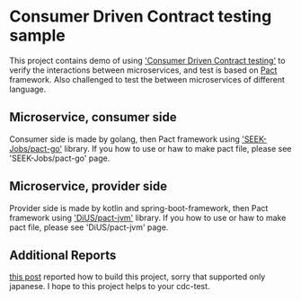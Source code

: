 # Consumer Driven Contract testing sample

This project contains demo of using ['Consumer Driven Contract testing'](https://martinfowler.com/articles/consumerDrivenContracts.html) to verify the interactions between microservices, and test is based on [Pact](https://github.com/realestate-com-au/pact) framework. Also challenged to test the between microservices of different language.

## Microservice, consumer side
Consumer side is made by golang, then Pact framework using ['SEEK-Jobs/pact-go'](https://github.com/seek-jobs/pact-go) library.
If you how to use or haw to make pact file, please see 'SEEK-Jobs/pact-go' page.

## Microservice, provider side
Provider side is made by kotlin and spring-boot-framework, then Pact framework using ['DiUS/pact-jvm'](https://github.com/DiUS/pact-jvm/tree/master/pact-jvm-provider-junit) library.
If you how to use or haw to make pact file, please see 'DiUS/pact-jvm' page.

## Additional Reports
[this post](http://naruto-io.hatenablog.com/) reported how to build this project, sorry that supported only japanese.
I hope to this project helps to your cdc-test.
